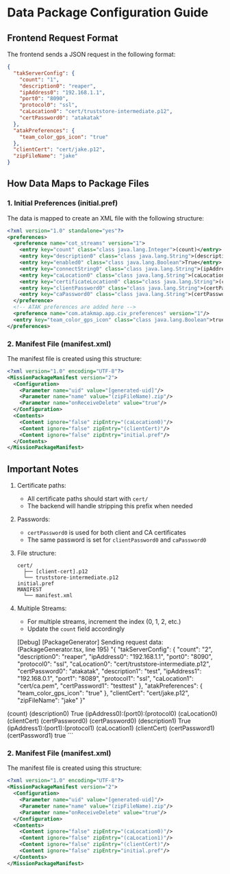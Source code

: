 # Data Package Configuration Guide

## Frontend Request Format

The frontend sends a JSON request in the following format:

```json
{
  "takServerConfig": {
    "count": "1",
    "description0": "reaper",
    "ipAddress0": "192.168.1.1",
    "port0": "8090",
    "protocol0": "ssl",
    "caLocation0": "cert/truststore-intermediate.p12",
    "certPassword0": "atakatak"
  },
  "atakPreferences": {
    "team_color_gps_icon": "true"
  },
  "clientCert": "cert/jake.p12",
  "zipFileName": "jake"
}
```

## How Data Maps to Package Files

### 1. Initial Preferences (initial.pref)

The data is mapped to create an XML file with the following structure:

```xml
<?xml version="1.0" standalone="yes"?>
<preferences>
  <preference name="cot_streams" version="1">
    <entry key="count" class="class java.lang.Integer">(count)</entry>
    <entry key="description0" class="class java.lang.String">(description0)</entry>
    <entry key="enabled0" class="class java.lang.Boolean">True</entry>
    <entry key="connectString0" class="class java.lang.String">(ipAddress0):(port0):(protocol0)</entry>
    <entry key="caLocation0" class="class java.lang.String">(caLocation0)</entry>
    <entry key="certificateLocation0" class="class java.lang.String">(clientCert)</entry>
    <entry key="clientPassword0" class="class java.lang.String">(certPassword0)</entry>
    <entry key="caPassword0" class="class java.lang.String">(certPassword0)</entry>
  </preference>
  <!-- ATAK preferences are added here -->
  <preference name="com.atakmap.app.civ_preferences" version="1"/>
  <entry key="team_color_gps_icon" class="class java.lang.Boolean">true</entry>
</preferences>
```

### 2. Manifest File (manifest.xml)

The manifest file is created using this structure:

```xml
<?xml version="1.0" encoding="UTF-8"?>
<MissionPackageManifest version="2">
  <Configuration>
    <Parameter name="uid" value="[generated-uid]"/>
    <Parameter name="name" value="(zipFileName).zip"/>
    <Parameter name="onReceiveDelete" value="true"/>
  </Configuration>
  <Contents>
    <Content ignore="false" zipEntry="(caLocation0)"/>
    <Content ignore="false" zipEntry="(clientCert)"/>
    <Content ignore="false" zipEntry="initial.pref"/>
  </Contents>
</MissionPackageManifest>
```

## Important Notes

1. Certificate paths:
   - All certificate paths should start with `cert/`
   - The backend will handle stripping this prefix when needed

2. Passwords:
   - `certPassword0` is used for both client and CA certificates
   - The same password is set for `clientPassword0` and `caPassword0`

3. File structure:
   ```
   cert/
     ├── [client-cert].p12
     └── truststore-intermediate.p12
   initial.pref
   MANIFEST
     └── manifest.xml
   ```

4. Multiple Streams:
   - For multiple streams, increment the index (0, 1, 2, etc.)
   - Update the `count` field accordingly 


   [Debug] [PackageGenerator] Sending request data: (PackageGenerator.tsx, line 195)
"{
  \"takServerConfig\": {
    \"count\": \"2\",
    \"description0\": \"reaper\",
    \"ipAddress0\": \"192.168.1.1\",
    \"port0\": \"8090\",
    \"protocol0\": \"ssl\",
    \"caLocation0\": \"cert/truststore-intermediate.p12\",
    \"certPassword0\": \"atakatak\",
    \"description1\": \"test\",
    \"ipAddress1\": \"192.168.0.1\",
    \"port1\": \"8089\",
    \"protocol1\": \"ssl\",
    \"caLocation1\": \"cert/ca.pem\",
    \"certPassword1\": \"testtest\"
  },
  \"atakPreferences\": {
    \"team_color_gps_icon\": \"true\"
  },
  \"clientCert\": \"cert/jake.p12\",
  \"zipFileName\": \"jake\"
}"


<?xml version="1.0" standalone="yes"?>
<preferences>
  <preference name="cot_streams" version="1">
    <entry key="count" class="class java.lang.Integer">(count)</entry>
    <entry key="description0" class="class java.lang.String">(description0)</entry>
    <entry key="enabled0" class="class java.lang.Boolean">True</entry>
    <entry key="connectString0" class="class java.lang.String">(ipAddress0):(port0):(protocol0)</entry>
    <entry key="caLocation0" class="class java.lang.String">(caLocation0)</entry>
    <entry key="certificateLocation0" class="class java.lang.String">(clientCert)</entry>
    <entry key="clientPassword0" class="class java.lang.String">(certPassword0)</entry>
    <entry key="caPassword0" class="class java.lang.String">(certPassword0)</entry>
    <entry key="description1" class="class java.lang.String">(description1)</entry>
    <entry key="enabled1" class="class java.lang.Boolean">True</entry>
    <entry key="connectString1" class="class java.lang.String">(ipAddress1):(port1):(protocol1)</entry>
    <entry key="caLocation1" class="class java.lang.String">(caLocation1)</entry>
    <entry key="certificateLocation1" class="class java.lang.String">(clientCert)</entry>
    <entry key="clientPassword1" class="class java.lang.String">(certPassword1)</entry>
    <entry key="caPassword1" class="class java.lang.String">(certPassword1)</entry>
  </preference>
  <!-- ATAK preferences are added here -->
  <preference name="com.atakmap.app.civ_preferences" version="1"/>
  <entry key="team_color_gps_icon" class="class java.lang.Boolean">true</entry>
</preferences>
```

### 2. Manifest File (manifest.xml)

The manifest file is created using this structure:

```xml
<?xml version="1.0" encoding="UTF-8"?>
<MissionPackageManifest version="2">
  <Configuration>
    <Parameter name="uid" value="[generated-uid]"/>
    <Parameter name="name" value="(zipFileName).zip"/>
    <Parameter name="onReceiveDelete" value="true"/>
  </Configuration>
  <Contents>
    <Content ignore="false" zipEntry="(caLocation0)"/>
    <Content ignore="false" zipEntry="(caLocation1)"/>
    <Content ignore="false" zipEntry="(clientCert)"/>
    <Content ignore="false" zipEntry="initial.pref"/>
  </Contents>
</MissionPackageManifest>